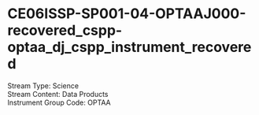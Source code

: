 # CE06ISSP-SP001-04-OPTAAJ000-recovered_cspp-optaa_dj_cspp_instrument_recovered

Stream Type: Science<br>
Stream Content: Data Products<br>
Instrument Group Code: OPTAA<br>

